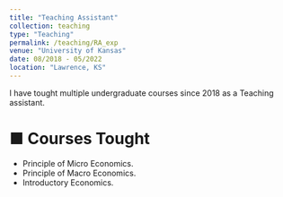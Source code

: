 ```yaml
---
title: "Teaching Assistant"
collection: teaching
type: "Teaching" 
permalink: /teaching/RA_exp 
venue: "University of Kansas"
date: 08/2018 - 05/2022
location: "Lawrence, KS"
---
```

I have tought multiple undergraduate courses since 2018 as a Teaching assistant. 

■ Courses Tought
=====
- Principle of Micro Economics.
- Principle of Macro Economics.
- Introductory Economics.
  

